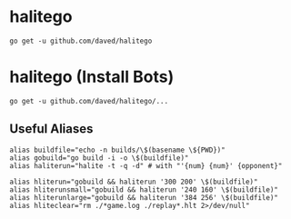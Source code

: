 # halitego

    go get -u github.com/daved/halitego

# halitego (Install Bots)

    go get -u github.com/daved/halitego/...

## Useful Aliases

    alias buildfile="echo -n builds/\$(basename \${PWD})"
    alias gobuild="go build -i -o \$(buildfile)"
    alias haliterun="halite -t -q -d" # with "'{num} {num}' {opponent}"
    
    alias hliterun="gobuild && haliterun '300 200' \$(buildfile)"
    alias hliterunsmall="gobuild && haliterun '240 160' \$(buildfile)"
    alias hliterunlarge="gobuild && haliterun '384 256' \$(buildfile)"
    alias hliteclear="rm ./*game.log ./replay*.hlt 2>/dev/null"
